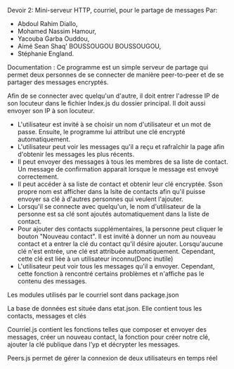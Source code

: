 Devoir 2: Mini-serveur HTTP, courriel, pour le partage de messages
Par: 
- Abdoul Rahim Diallo,
- Mohamed Nassim Hamour, 
- Yacouba Garba Ouddou, 
- Aimé Sean Shaq' BOUSSOUGOU BOUSSOUGOU, 
- Stéphanie England.


Documentation :
Ce programme est un simple serveur de partage qui permet deux personnes de se connecter de manière peer-to-peer et de se partager des messages encryptés.

Afin de se connecter avec quelqu'un d'autre, il doit entrer l'adresse IP de son locuteur dans le fichier Index.js du dossier principal. Il doit aussi envoyer son IP à son locuteur.

-	L'utilisateur est invité à se choisir un nom d'utilisateur et un mot de passe. Ensuite, le programme lui attribut une clé encrypté automatiquement.
-	L'utilisateur peut voir les messages qu'il a reçu et rafraîchir la page afin d'obtenir les messages les plus récents.
-	Il peut envoyer des messages à tous les membres de sa liste de contact. Un message de confirmation apparait lorsque le message est envoyé correctement.
-	Il peut accéder à sa liste de contact et obtenir leur clé encryptée. Sson propre nom est afficher dans la lsite de contacts afin qu'il puisse envoyer sa clé à d'autres personnes qui veulent l'ajouter.
-	Lorsqu'il se connecte avec quelqu'un, le nom d'utilisateur de la personne est sa clé sont ajoutés automatiquement dans la liste de contact.
- Pour ajouter des contacts supplémentaires, la personne peut cliquer le bouton "Nouveau contact". Il est invité à donner un nom au nouveau contact et a entrer la clé du contact qu'il désire ajouter. Lorsqu'aucune clé n'est entrée, une clé est attribuée automatiquement. Cependant, cette clé est liée à un utilisateur inconnu(Donc inutile)
- L'utilisateur peut voir tous les messages qu'il a envoyer. Cependant, cette fonction à rencontré certains problèmes et n'affiche pas le contenu des messages.

Les modules utilisés par le courriel sont dans package.json

La base de données est située dans etat.json. Elle contient tous les contacts, messages et clés

Courriel.js contient les fonctions telles que composer et envoyer des messages, créer un nouveau contact, la fonction pour créer notre clé, ajouter la clé publique dans l’yp et décrypter les messages.

Peers.js permet de gérer la connexion de deux utilisateurs en temps réel
